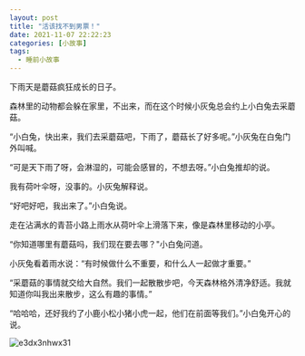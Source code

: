 ```yaml
---
layout: post
title: "活该找不到男票！"
date: 2021-11-07 22:22:23
categories: [小故事]
tags:
  - 睡前小故事
---
```



下雨天是蘑菇疯狂成长的日子。

森林里的动物都会躲在家里，不出来，而在这个时候小灰兔总会约上小白兔去采蘑菇。

“小白兔，快出来，我们去采蘑菇吧，下雨了，蘑菇长了好多呢。”小灰兔在白兔门外叫喊。

“可是天下雨了呀，会淋湿的，可能会感冒的，不想去呀。”小白兔推却的说。

我有荷叶伞呀，没事的。小灰兔解释说。

“好吧好吧，我出来了。”小白兔说。

走在沾满水的青苔小路上雨水从荷叶伞上滑落下来，像是森林里移动的小亭。

“你知道哪里有蘑菇吗，我们现在要去哪？"小白兔问道。

小灰兔看着雨水说：“有时候做什么不重要，和什么人一起做才重要。”

“采蘑菇的事情就交给大自然。我们一起散散步吧，今天森林格外清净舒适。我就知道你叫我出来散步，这么有趣的事情。”

“哈哈哈，还好我约了小鹿小松小猪小虎一起，他们在前面等我们。”小白兔开心的说。

![e3dx3nhwx31](https://i.loli.net/2021/11/28/fBy7UpC1tH8RdJw.jpg)
